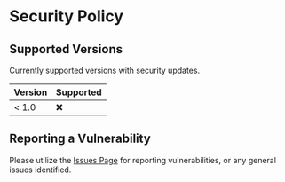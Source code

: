 # Security Policy

## Supported Versions

Currently supported versions with security updates.

| Version | Supported          |
| ------- | ------------------ |
| < 1.0   | :x:                |

## Reporting a Vulnerability

Please utilize the [Issues Page](https://github.com/ashut0shk/fmdb/issues) for reporting vulnerabilities, or any general issues identified.